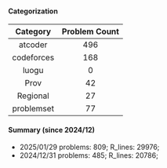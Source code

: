 #### Categorization
| Category      | Problem Count |
|:-----------:|:--------:|
|atcoder | 496|
|codeforces | 168|
|luogu | 0|
|Prov | 42|
|Regional | 27|
|problemset | 77|


#### Summary (since 2024/12)
- 2025/01/29   problems: 809;   R_lines: 29976;
- 2024/12/31   problems: 485;   R_lines: 20786;